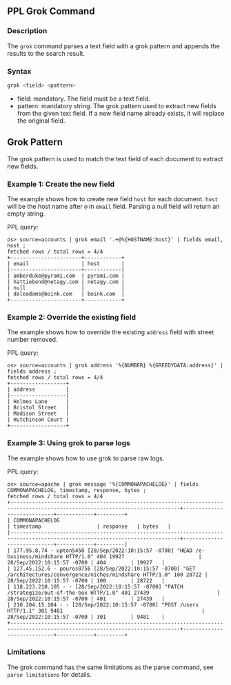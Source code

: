 ## PPL Grok Command


### Description
The ``grok`` command parses a text field with a grok pattern and appends the results to the search result.


### Syntax
```sql
grok <field> <pattern>
```

* field: mandatory. The field must be a text field.
* pattern: mandatory string. The grok pattern used to extract new fields from the given text field. If a new field name already exists, it will replace the original field.

## Grok Pattern


The grok pattern is used to match the text field of each document to extract new fields.

### Example 1: Create the new field

The example shows how to create new field ``host`` for each document. ``host`` will be the host name after ``@`` in ``email`` field. Parsing a null field will return an empty string.

PPL query:

    os> source=accounts | grok email '.+@%{HOSTNAME:host}' | fields email, host ;
    fetched rows / total rows = 4/4
    +-----------------------+------------+
    | email                 | host       |
    |-----------------------+------------|
    | amberduke@pyrami.com  | pyrami.com |
    | hattiebond@netagy.com | netagy.com |
    | null                  |            |
    | daleadams@boink.com   | boink.com  |
    +-----------------------+------------+


### Example 2: Override the existing field

The example shows how to override the existing ``address`` field with street number removed.

PPL query:

    os> source=accounts | grok address '%{NUMBER} %{GREEDYDATA:address}' | fields address ;
    fetched rows / total rows = 4/4
    +------------------+
    | address          |
    |------------------|
    | Holmes Lane      |
    | Bristol Street   |
    | Madison Street   |
    | Hutchinson Court |
    +------------------+

### Example 3: Using grok to parse logs

The example shows how to use grok to parse raw logs.

PPL query:

    os> source=apache | grok message '%{COMMONAPACHELOG}' | fields COMMONAPACHELOG, timestamp, response, bytes ;
    fetched rows / total rows = 4/4
    +-----------------------------------------------------------------------------------------------------------------------------+----------------------------+------------+---------+
    | COMMONAPACHELOG                                                                                                             | timestamp                  | response   | bytes   |
    |-----------------------------------------------------------------------------------------------------------------------------+----------------------------+------------+---------|
    | 177.95.8.74 - upton5450 [28/Sep/2022:10:15:57 -0700] "HEAD /e-business/mindshare HTTP/1.0" 404 19927                        | 28/Sep/2022:10:15:57 -0700 | 404        | 19927   |
    | 127.45.152.6 - pouros8756 [28/Sep/2022:10:15:57 -0700] "GET /architectures/convergence/niches/mindshare HTTP/1.0" 100 28722 | 28/Sep/2022:10:15:57 -0700 | 100        | 28722   |
    | 118.223.210.105 - - [28/Sep/2022:10:15:57 -0700] "PATCH /strategize/out-of-the-box HTTP/1.0" 401 27439                      | 28/Sep/2022:10:15:57 -0700 | 401        | 27439   |
    | 210.204.15.104 - - [28/Sep/2022:10:15:57 -0700] "POST /users HTTP/1.1" 301 9481                                             | 28/Sep/2022:10:15:57 -0700 | 301        | 9481    |
    +-----------------------------------------------------------------------------------------------------------------------------+----------------------------+------------+---------+

### Limitations

The grok command has the same limitations as the parse command, see `parse limitations` for details.
